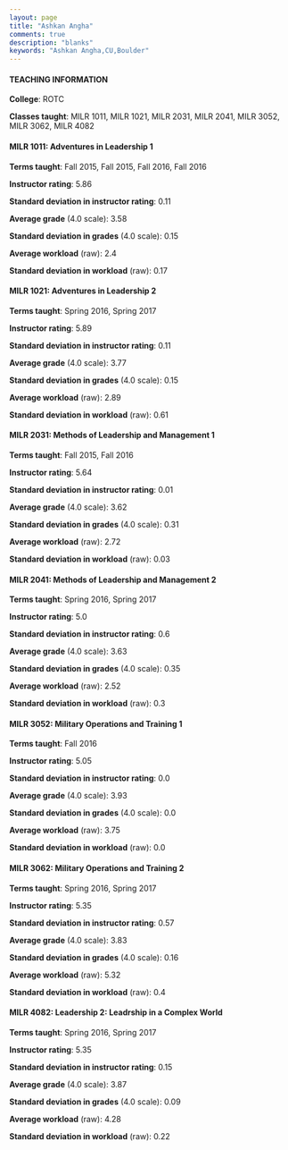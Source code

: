 ```yaml
---
layout: page
title: "Ashkan Angha" 
comments: true
description: "blanks"
keywords: "Ashkan Angha,CU,Boulder"
---
```

<head>
<script src="https://ajax.googleapis.com/ajax/libs/jquery/2.1.3/jquery.min.js"></script>
<script src="https://dl.dropboxusercontent.com/s/pc42nxpaw1ea4o9/highcharts.js?dl=0"></script>
<!-- <script src="../assets/js/highcharts.js"></script> -->
<style type="text/css">@font-face {
	font-family: "Bebas Neue";
	src: url(https://www.filehosting.org/file/details/544349/BebasNeue Regular.otf) format("opentype");
	}
	h1.Bebas { 
		font-family: "Bebas Neue", Verdana, Tahoma;
	}
</style>
</head>
	   
#### TEACHING INFORMATION

**College**: ROTC

**Classes taught**: MILR 1011, MILR 1021, MILR 2031, MILR 2041, MILR 3052, MILR 3062, MILR 4082

#### MILR 1011: Adventures in Leadership 1

**Terms taught**: Fall 2015, Fall 2015, Fall 2016, Fall 2016

**Instructor rating**: 5.86

**Standard deviation in instructor rating**: 0.11

**Average grade** (4.0 scale): 3.58

**Standard deviation in grades** (4.0 scale): 0.15

**Average workload** (raw): 2.4

**Standard deviation in workload** (raw): 0.17

#### MILR 1021: Adventures in Leadership 2

**Terms taught**: Spring 2016, Spring 2017

**Instructor rating**: 5.89

**Standard deviation in instructor rating**: 0.11

**Average grade** (4.0 scale): 3.77

**Standard deviation in grades** (4.0 scale): 0.15

**Average workload** (raw): 2.89

**Standard deviation in workload** (raw): 0.61

#### MILR 2031: Methods of Leadership and Management 1

**Terms taught**: Fall 2015, Fall 2016

**Instructor rating**: 5.64

**Standard deviation in instructor rating**: 0.01

**Average grade** (4.0 scale): 3.62

**Standard deviation in grades** (4.0 scale): 0.31

**Average workload** (raw): 2.72

**Standard deviation in workload** (raw): 0.03

#### MILR 2041: Methods of Leadership and Management 2

**Terms taught**: Spring 2016, Spring 2017

**Instructor rating**: 5.0

**Standard deviation in instructor rating**: 0.6

**Average grade** (4.0 scale): 3.63

**Standard deviation in grades** (4.0 scale): 0.35

**Average workload** (raw): 2.52

**Standard deviation in workload** (raw): 0.3

#### MILR 3052: Military Operations and Training 1

**Terms taught**: Fall 2016

**Instructor rating**: 5.05

**Standard deviation in instructor rating**: 0.0

**Average grade** (4.0 scale): 3.93

**Standard deviation in grades** (4.0 scale): 0.0

**Average workload** (raw): 3.75

**Standard deviation in workload** (raw): 0.0

#### MILR 3062: Military Operations and Training 2

**Terms taught**: Spring 2016, Spring 2017

**Instructor rating**: 5.35

**Standard deviation in instructor rating**: 0.57

**Average grade** (4.0 scale): 3.83

**Standard deviation in grades** (4.0 scale): 0.16

**Average workload** (raw): 5.32

**Standard deviation in workload** (raw): 0.4

#### MILR 4082: Leadership 2: Leadrship in a Complex World

**Terms taught**: Spring 2016, Spring 2017

**Instructor rating**: 5.35

**Standard deviation in instructor rating**: 0.15

**Average grade** (4.0 scale): 3.87

**Standard deviation in grades** (4.0 scale): 0.09

**Average workload** (raw): 4.28

**Standard deviation in workload** (raw): 0.22

